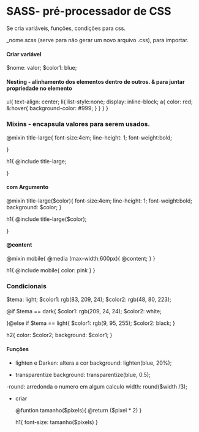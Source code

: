 # SASS- pré-processador de CSS
Se cria variáveis, funções, condições para css.


_nome.scss (serve para não gerar um novo arquivo .css), para importar.


#### Criar variável
$nome: valor;
$color1: blue;

#### Nesting - alinhamento dos elementos dentro de outros. & para juntar propriedade no elemento
ul{
    text-align: center;
    li{
        list-style:none;
        display: inline-block;
        a{
            color: red;
            &:hover{ 
            background-color: #999;
          }
        }
    }
}

### Mixins - encapsula valores para serem usados. 
@mixin title-large{
    font-size:4em;
    line-height: 1;
    font-weight:bold;
    
}

h1{
     @include title-large;
    
}

#### com Argumento
@mixin title-large($color){
    font-size:4em;
    line-height: 1;
    font-weight:bold;
    background: $color;
}

h1{
     @include title-large($color);
   
}
#### @content
@mixin mobile{
    @media (max-width:600px){
        @content;
    }
}

h1{
    @include mobile{
        color: pink
    }
}

### Condicionais

$tema: light;
$color1: rgb(83, 209, 24);
$color2: rgb(48, 80, 223);

@if $tema == dark{
  $color1: rgb(209, 24, 24);
  $color2: white;

}@else if $tema == light{
   $color1: rgb(9, 95, 255);
   $color2: black;
}

h2{
  color: $color2;
  background: $color1;
}

#### Funções
 - lighten e Darken: altera a cor
 background: lighten(blue, 20%);

 - transparentize
  background: transparentize(blue, 0.5);

-round: arredonda o numero em algum calculo
 width: round($width /3);
- criar

  @funtion tamanho($pixels){
      @return ($pixel * 2)
  }

  h1{
      font-size: tamanho($pixels)
  }